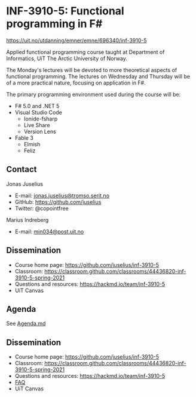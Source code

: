 # INF-3910-5: Functional programming in F#

https://uit.no/utdanning/emner/emne/696340/inf-3910-5

Applied functional programming course taught at Department of Informatics, UiT
The Arctic University of Norway.

The Monday's lectures will be devoted to more theoretical aspects of functional
programming. The lectures on Wednesday and Thursday will be of a more practical
nature, focusing on application in F#.

The primary programming environment used during the course will be:

* F# 5.0 and .NET 5
* Visual Studio Code
  - Ionide-fsharp
  - Live Share
  - Version Lens
* Fable 3
  - Elmish
  - Feliz

## Contact

Jonas Juselius
* E-mail: jonas.juselius@tromso.serit.no 
* GitHub: https://github.com/juselius
* Twitter: @copointfree

Marius Indreberg
* E-mail: min034@post.uit.no

## Dissemination

* Course home page: https://github.com/juselius/inf-3910-5
* Classroom: https://classroom.github.com/classrooms/44436820-inf-3910-5-spring-2021
* Questions and resources: https://hackmd.io/team/inf-3910-5
* UiT Canvas

## Agenda
See [Agenda.md](Agenda.md)

## Dissemination

* Course home page: https://github.com/juselius/inf-3910-5
* Classroom: https://classroom.github.com/classrooms/44436820-inf-3910-5-spring-2021
* Questions and resources: https://hackmd.io/team/inf-3910-5
* [FAQ](FAQ.md)
* UiT Canvas

